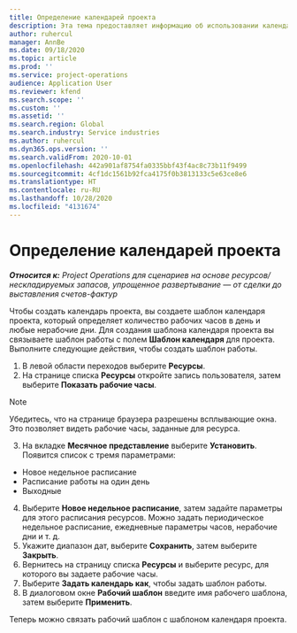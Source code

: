 ```yaml
---
title: Определение календарей проекта
description: Эта тема предоставляет информацию об использовании календаря проекта для отслеживания графика проекта.
author: ruhercul
manager: AnnBe
ms.date: 09/18/2020
ms.topic: article
ms.prod: ''
ms.service: project-operations
audience: Application User
ms.reviewer: kfend
ms.search.scope: ''
ms.custom: ''
ms.assetid: ''
ms.search.region: Global
ms.search.industry: Service industries
ms.author: ruhercul
ms.dyn365.ops.version: ''
ms.search.validFrom: 2020-10-01
ms.openlocfilehash: 442a901af8754fa0335bbf43f4ac8c73b11f9499
ms.sourcegitcommit: 4cf1dc1561b92fca4175f0b3813133c5e63ce8e6
ms.translationtype: HT
ms.contentlocale: ru-RU
ms.lasthandoff: 10/28/2020
ms.locfileid: "4131674"
---
```

# <a name="define-project-calendars"></a>Определение календарей проекта

_**Относится к:** Project Operations для сценариев на основе ресурсов/нескладируемых запасов, упрощенное развертывание — от сделки до выставления счетов-фактур_

Чтобы создать календарь проекта, вы создаете шаблон календаря проекта, который определяет количество рабочих часов в день и любые нерабочие дни. Для создания шаблона календаря проекта вы связываете шаблон работы с полем **Шаблон календаря** для проекта. Выполните следующие действия, чтобы создать шаблон работы.

1. В левой области переходов выберите **Ресурсы**. 
2. На странице списка **Ресурсы** откройте запись пользователя, затем выберите **Показать рабочие часы**.

  > [!NOTE]
  > Убедитесь, что на странице браузера разрешены всплывающие окна. Это позволяет видеть рабочие часы, заданные для ресурса.
  
3. На вкладке **Месячное представление** выберите **Установить**. Появится список с тремя параметрами: 

  - Новое недельное расписание
  - Расписание работы на один день
  - Выходные

4. Выберите **Новое недельное расписание**, затем задайте параметры для этого расписания ресурсов. Можно задать периодическое недельное расписание, ежедневные параметры часов, нерабочие дни и т. д.
5. Укажите диапазон дат, выберите **Сохранить**, затем выберите **Закрыть**. 
6. Вернитесь на страницу списка **Ресурсы** и выберите ресурс, для которого вы задаете рабочие часы. 
7. Выберите **Задать календарь как**, чтобы задать шаблон работы. 
8. В диалоговом окне **Рабочий шаблон** введите имя рабочего шаблона, затем выберите **Применить**. 

Теперь можно связать рабочий шаблон с шаблоном календаря проекта.
